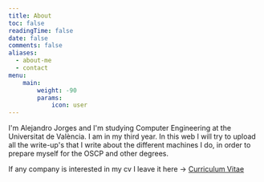 ```yaml
---
title: About
toc: false
readingTime: false
date: false
comments: false
aliases:
  - about-me
  - contact
menu:
    main: 
        weight: -90
        params:
            icon: user
---
```


I'm Alejandro Jorges and I'm studying Computer Engineering at the Universitat de València.
I am in my third year. In this web I will try to upload all the write-up's that I write about the different
machines I do, in order to prepare myself for the OSCP and other degrees.

If any company is interested in my cv I leave it here -> [Curriculum Vitae](cv_sd.pdf)
